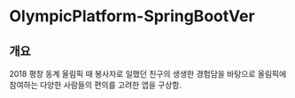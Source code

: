 # OlympicPlatform-SpringBootVer
## 개요
2018 평창 동계 올림픽 때 봉사자로 일했던 친구의 생생한 경험담을 바탕으로 올림픽에 참여하는 다양한 사람들의 편의를 고려한 앱을 구상함.<br><br>
##
